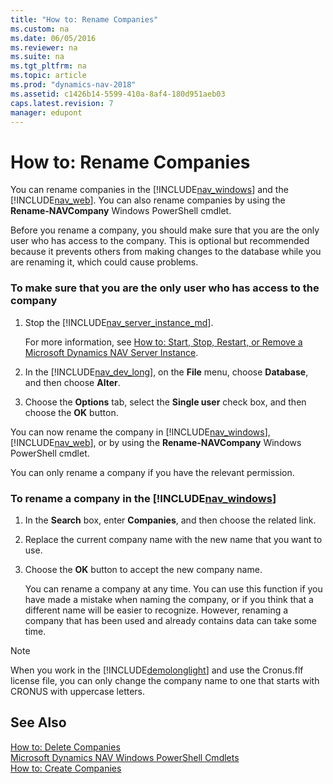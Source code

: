 ```yaml
---
title: "How to: Rename Companies"
ms.custom: na
ms.date: 06/05/2016
ms.reviewer: na
ms.suite: na
ms.tgt_pltfrm: na
ms.topic: article
ms.prod: "dynamics-nav-2018"
ms.assetid: c1426b14-5599-410a-8af4-180d951aeb03
caps.latest.revision: 7
manager: edupont
---
```

# How to: Rename Companies
You can rename companies in the [!INCLUDE[nav_windows](includes/nav_windows_md.md)] and the [!INCLUDE[nav_web](includes/nav_web_md.md)]. You can also rename companies by using the **Rename-NAVCompany** Windows PowerShell cmdlet.  

Before you rename a company, you should make sure that you are the only user who has access to the company. This is optional but recommended because it prevents others from making changes to the database while you are renaming it, which could cause problems.  

### To make sure that you are the only user who has access to the company  

1.  Stop the [!INCLUDE[nav_server_instance_md](includes/nav_server_instance_md.md)].

    For more information, see [How to: Start, Stop, Restart, or Remove a Microsoft Dynamics NAV Server Instance](How-to--Start--Stop--Restart--or-Remove-a-Microsoft-Dynamics-NAV-Server-Instance.md).

2.  In the [!INCLUDE[nav_dev_long](includes/nav_dev_long_md.md)], on the **File** menu, choose **Database**, and then choose **Alter**.  

3.  Choose the **Options** tab, select the **Single user** check box, and then choose the **OK** button.  

You can now rename the company in [!INCLUDE[nav_windows](includes/nav_windows_md.md)], [!INCLUDE[nav_web](includes/nav_web_md.md)], or by using the **Rename-NAVCompany** Windows PowerShell cmdlet.  

You can only rename a company if you have the relevant permission.  

### To rename a company in the [!INCLUDE[nav_windows](includes/nav_windows_md.md)]  

1. In the **Search** box, enter **Companies**, and then choose the related link.  

2. Replace the current company name with the new name that you want to use.  

3. Choose the **OK** button to accept the new company name.  

   You can rename a company at any time. You can use this function if you have made a mistake when naming the company, or if you think that a different name will be easier to recognize. However, renaming a company that has been used and already contains data can take some time.  

> [!NOTE]  
>  When you work in the [!INCLUDE[demolonglight](includes/demolonglight_md.md)] and use the Cronus.flf license file, you can only change the company name to one that starts with CRONUS with uppercase letters.  

## See Also  
 [How to: Delete Companies](How-to--Delete-Companies.md)   
 [Microsoft Dynamics NAV Windows PowerShell Cmdlets](Microsoft-Dynamics-NAV-Windows-PowerShell-Cmdlets.md)   
 [How to: Create Companies](How-to--Create-Companies.md)

